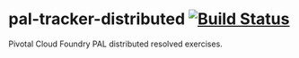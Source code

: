 # pal-tracker-distributed [![Build Status](https://travis-ci.org/ipinto/pal-tracker-distributed.svg?branch=master)](https://travis-ci.org/ipinto/pal-tracker-distributed)

Pivotal Cloud Foundry PAL distributed resolved exercises.

